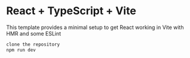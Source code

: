 # React + TypeScript + Vite

This template provides a minimal setup to get React working in Vite with HMR and some ESLint 

```js
clone the repository
npm run dev
```

